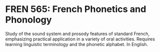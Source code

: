 # FREN 565: French Phonetics and Phonology

Study of the sound system and prosody features of standard French, emphasizing practical application in a variety of oral activities. Requires learning linguistic terminology and the phonetic alphabet. In English.